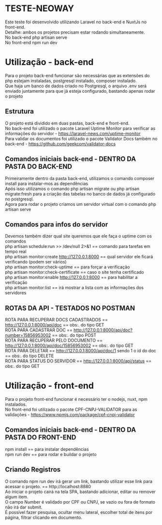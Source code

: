 # TESTE-NEOWAY
Este teste foi desenvolvido utilizando Laravel no back-end e NuxtJs no front-end.  
Detalhe: ambos os projetos precisam estar rodando simultaneamente.  
No back-end php artisan serve  
No front-end npm run dev  

# Utilização - back-end
Para o projeto back-end funcionar são necessárias que as extensões do php estejam instaladas, postgresql instalado, composer instalado.  
Que haja um banco de dados criado no Postgresql, o arquivo .env será enviado juntamente para que já esteja configurado, bastando apenas rodar o projeto

## Estrutura
O projeto está dividido em duas pastas, back-end e front-end.  
No back-end foi utilizado o pacote Laravel Uptime Monitor para verificar as informações do servidor - https://laravel-news.com/uptime-monitor  
Para validar os documentos foi utilizado o pacote Validator Docs também no back-end - https://github.com/geekcom/validator-docs

## Comandos iniciais back-end - DENTRO DA PASTA DO BACK-END
Primeiramente dentro da pasta back-end, utilizamos o comando composer install para instalar-mos as dependências  
Após isso utilizamos o comando php artisan migrate ou php artisan migrate:fresh para a criação das tabelas no banco de dados já configurado no postgresql.  
Agora para rodar o projeto criamos um servidor virtual com o comando php artisan serve

## Comandos para infos do servidor
Devemos também dizer qual site queremos que ele faça o uptime com os comandos  
php artisan schedule:run >> /dev/null 2>&1          == comando para tarefas em tempo real  
php artisan monitor:create http://127.0.0.1:8000    == qual servidor ele ficará verificando (podem ser vários)  
php artisan monitor:check-uptime                    == para forçar a verificação  
php artisan monitor:check-certificate               == caso o site tenha certificado  
php artisan monitor:enable http://127.0.0.1:8000    == para habilitar a verificação  
php artisan monitor:list                            == irá mostrar a lista com as informações dos servidores  

## ROTAS DA API - TESTADOS NO POSTMAN
ROTA PARA RECUPERAR DOCS CADASTRADOS    == http://127.0.0.1:8000/api/doc                        == obs:. do tipo GET  
ROTA PARA CADASTRAR DOC                 == http://127.0.0.1:8000/api/doc?number=15856953002     == obs:. do tipo POST  
ROTA PARA RECUPERAR PELO DOCUMENTO      == http://127.0.0.1:8000/api/doc/15856953002            == obs:. do tipo GET  
ROTA PARA DELETAR                       == http://127.0.0.1:8000/api/doc/1 sendo 1 o id do doc  == obs:. do tipo DELETE  
ROTA PARA STATUS DO SERVIDOR            == http://127.0.0.1:8000/api/status                     == obs:. do tipo GET  

# Utilização - front-end
Para o projeto front-end funcionar é necessário ter o nodejs, nuxt, npm instalados.  
No front-end foi utilizado o pacote CPF-CNPJ-VALIDATOR para as validações - https://www.npmjs.com/package/cpf-cnpj-validator

## Comandos iniciais back-end - DENTRO DA PASTA DO FRONT-END
npm install == para instalar dependências  
npm run dev == para rodar e buildar o projeto

## Criando Registros
O comando npm run dev irá gerar um link, bastando utilizar esse link para acessar o projeto. == http://localhost:8880  
Ao iniciar o projeto cairá na tela SPA, bastando adicionar, editar ou remover algum item.  
O campo Number é validado por CPF ou CNPJ, se vazio ou fora de formato não irá dar submit.  
É possível fazer pesquisa, ocultar menu lateral, escolher total de itens por página, filtrar clicando em documento.